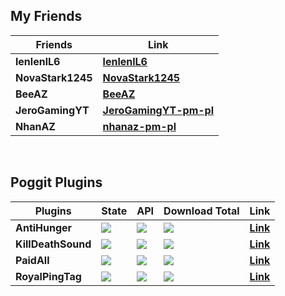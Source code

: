 ## My Friends
| **Friends** | **Link** |
| --- | --- |
| **lenlenlL6** | **[**lenlenlL6**](https://github.com/lenlenlL6)** |
| **NovaStark1245** | **[**NovaStark1245**](https://github.com/NovaStark1234)** |
| **BeeAZ** | **[**BeeAZ**](https://github.com/BeeAZZ)** |
| **JeroGamingYT**| **[**JeroGamingYT-pm-pl**](https://github.com/JeroGamingYT-pm-pl)** |
| **NhanAZ** | **[**nhanaz-pm-pl**](https://github.com/nhanaz-pm-pl)** |

<br>

## Poggit Plugins

| **Plugins** | **State** | **API** | **Download Total** | **Link** |
| --- | --- | --- | --- | --- |
| **AntiHunger** | *<a href="https://poggit.pmmp.io/p/AntiHunger"><img src="https://poggit.pmmp.io/shield.state/AntiHunger"></a>* | **<a href="https://poggit.pmmp.io/p/KillDeathSound"><img src="https://poggit.pmmp.io/shield.api/AntiHunger"></a>** | **<a href="https://poggit.pmmp.io/p/AntiHunger"><img src="https://poggit.pmmp.io/shield.dl.total/AntiHunger"></a>**| **[**Link**](https://poggit.pmmp.io/p/AntiHunger/1.0.0)** |
| **KillDeathSound** | **<a href="https://poggit.pmmp.io/p/KillDeathSound"><img src="https://poggit.pmmp.io/shield.state/KillDeathSound"></a>** | **<a href="https://poggit.pmmp.io/p/KillDeathSound"><img src="https://poggit.pmmp.io/shield.api/KillDeathSound"></a>** | **<a href="https://poggit.pmmp.io/p/KillDeathSound"><img src="https://poggit.pmmp.io/shield.dl.total/KillDeathSound"></a>**| **[**Link**](https://poggit.pmmp.io/p/KillDeathSound/1.0.0)** |
| **PaidAll** | **<a href="https://poggit.pmmp.io/p/PaidAll"><img src="https://poggit.pmmp.io/shield.state/PaidAll"></a>** | **<a href="https://poggit.pmmp.io/p/PaidAll"><img src="https://poggit.pmmp.io/shield.api/PaidAll"></a>** | **<a href="https://poggit.pmmp.io/p/PaidAll"><img src="https://poggit.pmmp.io/shield.dl.total/PaidAll"></a>**| **[**Link**](https://poggit.pmmp.io/p/PaidAll/1.0.0)** |
| **RoyalPingTag** | **<a href="https://poggit.pmmp.io/p/RoyalPingTag"><img src="https://poggit.pmmp.io/shield.state/RoyalPingTag"></a>** | **<a href="https://poggit.pmmp.io/p/RoyalPingTag"><img src="https://poggit.pmmp.io/shield.api/RoyalPingTag"></a>** | **<a href="https://poggit.pmmp.io/p/RoyalPingTag"><img src="https://poggit.pmmp.io/shield.dl.total/RoyalPingTag"></a>**| **[**Link**](https://poggit.pmmp.io/p/RoyalPingTag/1.0.0)** |

